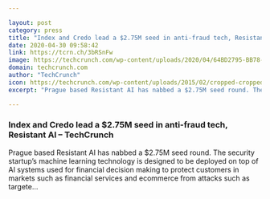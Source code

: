 ```yaml
---

layout: post
category: press
title: "Index and Credo lead a $2.75M seed in anti-fraud tech, Resistant AI"
date: 2020-04-30 09:58:42
link: https://tcrn.ch/3bRSnFw
image: https://techcrunch.com/wp-content/uploads/2020/04/64BD2795-BB78-4834-AD77-F7E951E9BD85-2.jpeg?w=600
domain: techcrunch.com
author: "TechCrunch"
icon: https://techcrunch.com/wp-content/uploads/2015/02/cropped-cropped-favicon-gradient.png?w=180
excerpt: "Prague based Resistant AI has nabbed a $2.75M seed round. The security startup’s machine learning technology is designed to be deployed on top of AI systems used for financial decision making to protect customers in markets such as financial services and ecommerce from attacks such as targete…"

---
```


### Index and Credo lead a $2.75M seed in anti-fraud tech, Resistant AI – TechCrunch

Prague based Resistant AI has nabbed a $2.75M seed round. The security startup’s machine learning technology is designed to be deployed on top of AI systems used for financial decision making to protect customers in markets such as financial services and ecommerce from attacks such as targete…